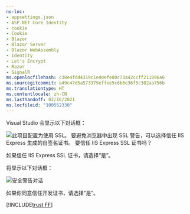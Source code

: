 ```yaml
---
no-loc:
- appsettings.json
- ASP.NET Core Identity
- cookie
- Cookie
- Blazor
- Blazor Server
- Blazor WebAssembly
- Identity
- Let's Encrypt
- Razor
- SignalR
ms.openlocfilehash: c38e4fdd4319c1e40efe80c73a42ccff211096a6
ms.sourcegitcommit: a49c47d5a573379effee5c6b6e36f5c302aa756b
ms.translationtype: HT
ms.contentlocale: zh-CN
ms.lasthandoff: 02/16/2021
ms.locfileid: "100552330"
---
```

Visual Studio 会显示以下对话框：

![此项目配置为使用 SSL。 要避免浏览器中出现 SSL 警告，可以选择信任 IIS Express 生成的自签名证书。 要信任 IIS Express SSL 证书吗？](~/getting-started/_static/trustCert.png)

如果信任 IIS Express SSL 证书，请选择“是”。

将显示以下对话框：

![安全警告对话](~/getting-started/_static/cert.png)

如果你同意信任开发证书，请选择“是”。

[!INCLUDE[trust FF](~/includes/trust-ff.md)]
